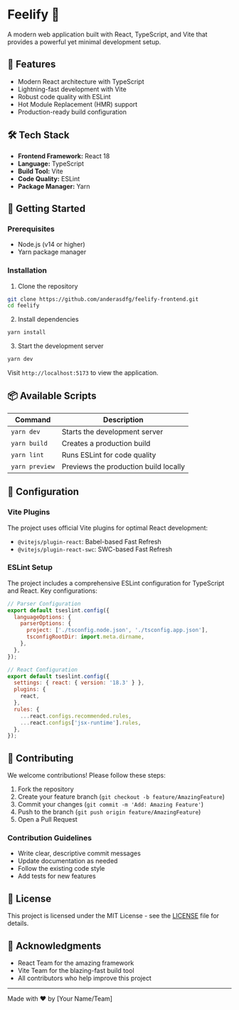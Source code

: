 # Feelify 🎵

A modern web application built with React, TypeScript, and Vite that provides a powerful yet minimal development setup.

## 🌟 Features

- Modern React architecture with TypeScript
- Lightning-fast development with Vite
- Robust code quality with ESLint
- Hot Module Replacement (HMR) support
- Production-ready build configuration

## 🛠️ Tech Stack

- **Frontend Framework:** React 18
- **Language:** TypeScript
- **Build Tool:** Vite
- **Code Quality:** ESLint
- **Package Manager:** Yarn

## 🚀 Getting Started

### Prerequisites

- Node.js (v14 or higher)
- Yarn package manager

### Installation

1. Clone the repository

```bash
git clone https://github.com/anderasdfg/feelify-frontend.git
cd feelify
```

2. Install dependencies

```bash
yarn install
```

3. Start the development server

```bash
yarn dev
```

Visit `http://localhost:5173` to view the application.

## 📦 Available Scripts

| Command        | Description                           |
| -------------- | ------------------------------------- |
| `yarn dev`     | Starts the development server         |
| `yarn build`   | Creates a production build            |
| `yarn lint`    | Runs ESLint for code quality          |
| `yarn preview` | Previews the production build locally |

## 🔧 Configuration

### Vite Plugins

The project uses official Vite plugins for optimal React development:

- `@vitejs/plugin-react`: Babel-based Fast Refresh
- `@vitejs/plugin-react-swc`: SWC-based Fast Refresh

### ESLint Setup

The project includes a comprehensive ESLint configuration for TypeScript and React. Key configurations:

```js
// Parser Configuration
export default tseslint.config({
  languageOptions: {
    parserOptions: {
      project: ['./tsconfig.node.json', './tsconfig.app.json'],
      tsconfigRootDir: import.meta.dirname,
    },
  },
});

// React Configuration
export default tseslint.config({
  settings: { react: { version: '18.3' } },
  plugins: {
    react,
  },
  rules: {
    ...react.configs.recommended.rules,
    ...react.configs['jsx-runtime'].rules,
  },
});
```

## 🤝 Contributing

We welcome contributions! Please follow these steps:

1. Fork the repository
2. Create your feature branch (`git checkout -b feature/AmazingFeature`)
3. Commit your changes (`git commit -m 'Add: Amazing Feature'`)
4. Push to the branch (`git push origin feature/AmazingFeature`)
5. Open a Pull Request

### Contribution Guidelines

- Write clear, descriptive commit messages
- Update documentation as needed
- Follow the existing code style
- Add tests for new features

## 📝 License

This project is licensed under the MIT License - see the [LICENSE](LICENSE) file for details.

## 🙏 Acknowledgments

- React Team for the amazing framework
- Vite Team for the blazing-fast build tool
- All contributors who help improve this project

---

Made with ❤️ by [Your Name/Team]
